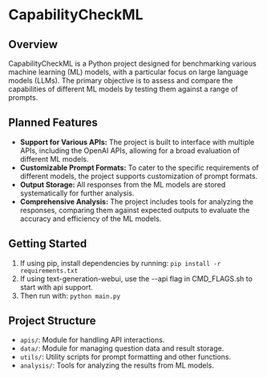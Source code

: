 # CapabilityCheckML

## Overview
CapabilityCheckML is a Python project designed for benchmarking various machine learning (ML) models, with a particular focus on large language models (LLMs). The primary objective is to assess and compare the capabilities of different ML models by testing them against a range of prompts.

## Planned Features
- **Support for Various APIs:** The project is built to interface with multiple APIs, including the OpenAI APIs, allowing for a broad evaluation of different ML models.
- **Customizable Prompt Formats:** To cater to the specific requirements of different models, the project supports customization of prompt formats.
- **Output Storage:** All responses from the ML models are stored systematically for further analysis.
- **Comprehensive Analysis:** The project includes tools for analyzing the responses, comparing them against expected outputs to evaluate the accuracy and efficiency of the ML models.

## Getting Started
1. If using pip, install dependencies by running: ```pip install -r requirements.txt```
2. If using text-generation-webui, use the --api flag in CMD_FLAGS.sh to start with api support.
3. Then run with:
```python main.py```

## Project Structure
- `apis/`: Module for handling API interactions.
- `data/`: Module for managing question data and result storage.
- `utils/`: Utility scripts for prompt formatting and other functions.
- `analysis/`: Tools for analyzing the results from ML models.
